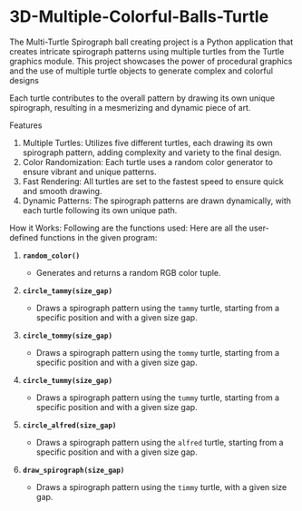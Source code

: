 # 3D-Multiple-Colorful-Balls-Turtle
The Multi-Turtle Spirograph ball creating project is a Python application that creates intricate spirograph patterns using multiple turtles from the Turtle graphics module. This project showcases the power of procedural graphics and the use of multiple turtle objects to generate complex and colorful designs

 Each turtle contributes to the overall pattern by drawing its own unique spirograph, resulting in a mesmerizing and dynamic piece of art.

Features
1) Multiple Turtles: Utilizes five different turtles, each drawing its own spirograph pattern, adding complexity and variety to the final design.
2) Color Randomization: Each turtle uses a random color generator to ensure vibrant and unique patterns.
3) Fast Rendering: All turtles are set to the fastest speed to ensure quick and smooth drawing.
4) Dynamic Patterns: The spirograph patterns are drawn dynamically, with each turtle following its own unique path.

How it Works:
Following are the functions used:
Here are all the user-defined functions in the given program:

1. **`random_color()`**
   - Generates and returns a random RGB color tuple.

2. **`circle_tammy(size_gap)`**
   - Draws a spirograph pattern using the `tammy` turtle, starting from a specific position and with a given size gap.

3. **`circle_tommy(size_gap)`**
   - Draws a spirograph pattern using the `tommy` turtle, starting from a specific position and with a given size gap.

4. **`circle_tummy(size_gap)`**
   - Draws a spirograph pattern using the `tummy` turtle, starting from a specific position and with a given size gap.

5. **`circle_alfred(size_gap)`**
   - Draws a spirograph pattern using the `alfred` turtle, starting from a specific position and with a given size gap.

6. **`draw_spirograph(size_gap)`**
   - Draws a spirograph pattern using the `timmy` turtle, with a given size gap.
